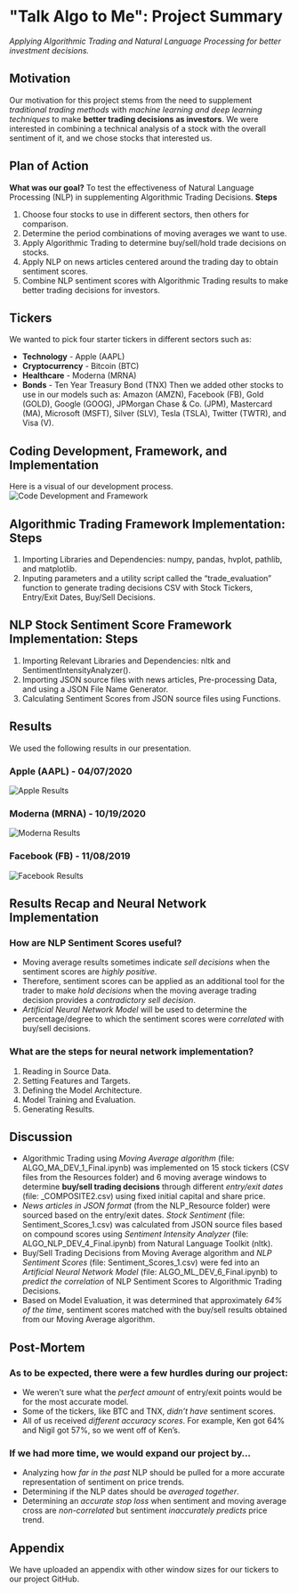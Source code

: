 # "Talk Algo to Me": Project Summary
*Applying Algorithmic Trading and Natural Language Processing for better investment decisions.*

## Motivation
Our motivation for this project stems from the need to supplement *traditional trading methods* with *machine learning and deep learning techniques* to make **better trading decisions as investors**.
We were interested in combining a technical analysis of a stock with the overall sentiment of it, and we chose stocks that interested us. 

## Plan of Action
**What was our goal?** To test the effectiveness of Natural Language Processing (NLP) in supplementing Algorithmic Trading Decisions.
**Steps**
1. Choose four stocks to use in different sectors, then others for comparison. 
2. Determine the period combinations of moving averages we want to use.
3. Apply Algorithmic Trading to determine buy/sell/hold trade decisions on stocks.
4. Apply NLP on news articles centered around the trading day to obtain sentiment scores.
5. Combine NLP sentiment scores with Algorithmic Trading results to make better trading decisions for investors.

## Tickers
We wanted to pick four starter tickers in different sectors such as:
- **Technology** - Apple (AAPL)
- **Cryptocurrency** - Bitcoin (BTC)
- **Healthcare** - Moderna (MRNA)
- **Bonds** - Ten Year Treasury Bond (TNX)
Then we added other stocks to use in our models such as: Amazon (AMZN), Facebook (FB), Gold (GOLD), Google (GOOG), JPMorgan Chase & Co. (JPM), Mastercard (MA), Microsoft (MSFT), Silver (SLV), Tesla (TSLA), Twitter (TWTR), and Visa (V).

## Coding Development, Framework, and Implementation
Here is a visual of our development process.
![Code Development and Framework](Code_Dev_Framework.jpg)

## Algorithmic Trading Framework Implementation: Steps
1. Importing Libraries  and Dependencies: numpy, pandas, hvplot, pathlib, and matplotlib.
2. Inputing parameters and a utility script called the “trade_evaluation” function to generate trading decisions CSV with Stock Tickers, Entry/Exit Dates, Buy/Sell Decisions.

## NLP Stock Sentiment Score Framework Implementation: Steps
1. Importing Relevant Libraries and Dependencies: nltk and SentimentIntensityAnalyzer(). 
2. Importing JSON source files with news articles, Pre-processing Data, and using a JSON File Name Generator.
3. Calculating Sentiment Scores from JSON source files using Functions.

## Results
We used the following results in our presentation.

### Apple (AAPL) - 04/07/2020
![Apple Results](AAPL.jpg)

### Moderna (MRNA) - 10/19/2020
![Moderna Results](MRNA.jpg)

### Facebook (FB) - 11/08/2019
![Facebook Results](FB.jpg)

## Results Recap and Neural Network Implementation
### How are NLP Sentiment Scores useful?
- Moving average results sometimes indicate *sell decisions* when the sentiment scores are *highly positive*.
- Therefore, sentiment scores can be applied as an additional tool for the trader to make *hold decisions* when the moving average trading decision provides a *contradictory sell decision*.
- *Artificial Neural Network Model* will be used to determine the percentage/degree to which the sentiment scores were *correlated* with buy/sell decisions.

### What are the steps for neural network implementation?
1. Reading in Source Data.
2. Setting Features and Targets.
3. Defining the Model Architecture.
4. Model Training and Evaluation.
5. Generating Results.

## Discussion
- Algorithmic Trading using *Moving Average algorithm* (file: ALGO_MA_DEV_1_Final.ipynb) was implemented on 15 stock tickers (CSV files from the Resources folder) and 6 moving average windows to determine **buy/sell trading decisions** through different *entry/exit dates* (file: _COMPOSITE2.csv) using fixed initial capital and share price.
- *News articles in JSON format* (from the NLP_Resource folder) were sourced based on the entry/exit dates. *Stock Sentiment* (file: Sentiment_Scores_1.csv) was calculated from JSON source files based on compound scores using *Sentiment Intensity Analyzer* (file: ALGO_NLP_DEV_4_Final.ipynb) from Natural Language Toolkit (nltk).
- Buy/Sell Trading Decisions from Moving Average algorithm and *NLP Sentiment Scores* (file: Sentiment_Scores_1.csv) were fed into an *Artificial Neural Network Model* (file: ALGO_ML_DEV_6_Final.ipynb) to *predict the correlation* of NLP Sentiment Scores to Algorithmic Trading Decisions.
- Based on Model Evaluation, it was determined that approximately *64% of the time*, sentiment scores matched with the buy/sell results obtained from our Moving Average algorithm.

## Post-Mortem
### As to be expected, there were a few hurdles during our project:
- We weren’t sure what the *perfect amount* of entry/exit points would be for the most accurate model.
- Some of the tickers, like BTC and TNX, *didn’t have* sentiment scores. 
- All of us received *different accuracy scores*. For example, Ken got 64% and Nigil got 57%, so we went off of Ken’s. 

### If we had more time, we would expand our project by…
- Analyzing how *far in the past* NLP should be pulled for a more accurate representation of sentiment on price trends.
- Determining if the NLP dates should be *averaged together*.
- Determining an *accurate stop loss* when sentiment and moving average cross are *non-correlated* but sentiment *inaccurately predicts* price trend. 

## Appendix
We have uploaded an appendix with other window sizes for our tickers to our project GitHub.
